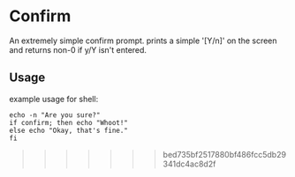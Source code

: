 Confirm
=======
An extremely simple confirm prompt.
prints a simple '[Y/n]' on the screen and returns non-0 if y/Y isn't entered.

Usage
-----
example usage for shell:

    echo -n "Are you sure?"
    if confirm; then echo "Whoot!"
    else echo "Okay, that's fine."
    fi
>>>>>>> bed735bf2517880bf486fcc5db29341dc4ac8d2f

